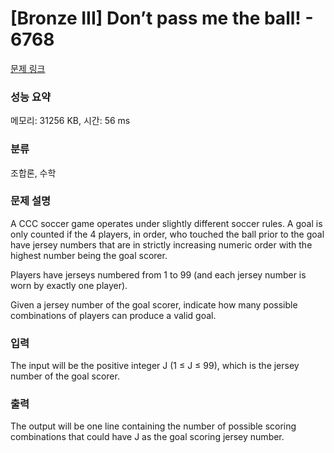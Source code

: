 # [Bronze III] Don’t pass me the ball! - 6768 

[문제 링크](https://www.acmicpc.net/problem/6768) 

### 성능 요약

메모리: 31256 KB, 시간: 56 ms

### 분류

조합론, 수학

### 문제 설명

<p>A CCC soccer game operates under slightly different soccer rules. A goal is only counted if the 4 players, in order, who touched the ball prior to the goal have jersey numbers that are in strictly increasing numeric order with the highest number being the goal scorer.</p>

<p>Players have jerseys numbered from 1 to 99 (and each jersey number is worn by exactly one player).</p>

<p>Given a jersey number of the goal scorer, indicate how many possible combinations of players can produce a valid goal.</p>

### 입력 

 <p>The input will be the positive integer J (1 ≤ J ≤ 99), which is the jersey number of the goal scorer.</p>

### 출력 

 <p>The output will be one line containing the number of possible scoring combinations that could have J as the goal scoring jersey number.</p>


